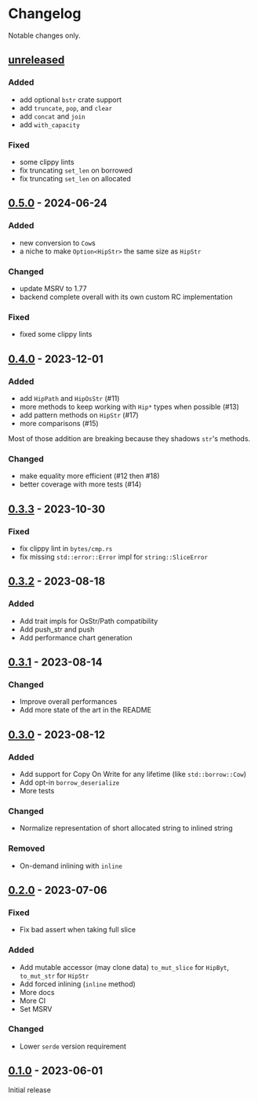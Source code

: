 # Changelog

Notable changes only.

## [unreleased]

### Added

- add optional `bstr` crate support
- add `truncate`, `pop`, and `clear`
- add `concat` and `join`
- add `with_capacity`

### Fixed

- some clippy lints
- fix truncating `set_len` on borrowed
- fix truncating `set_len` on allocated

## [0.5.0] - 2024-06-24

### Added

- new conversion to `Cow`s
- a niche to make `Option<HipStr>` the same size as `HipStr`

### Changed

- update MSRV to 1.77
- backend complete overall with its own custom RC implementation

### Fixed

- fixed some clippy lints

## [0.4.0] - 2023-12-01

### Added

- add `HipPath` and `HipOsStr` (#11)
- more methods to keep working with `Hip*` types when possible (#13)
- add pattern methods on `HipStr` (#17)
- more comparisons (#15)

Most of those addition are breaking because they shadows `str`'s methods.

### Changed

- make equality more efficient (#12 then #18)
- better coverage with more tests (#14)

## [0.3.3] - 2023-10-30

### Fixed

- fix clippy lint in `bytes/cmp.rs`
- fix missing `std::error::Error` impl for `string::SliceError`

## [0.3.2] - 2023-08-18

### Added

- Add trait impls for OsStr/Path compatibility
- Add push_str and push
- Add performance chart generation

## [0.3.1] - 2023-08-14

### Changed

- Improve overall performances
- Add more state of the art in the README

## [0.3.0] - 2023-08-12

### Added

- Add support for Copy On Write for any lifetime (like `std::borrow::Cow`)
- Add opt-in `borrow_deserialize`
- More tests

### Changed

- Normalize representation of short allocated string to inlined string

### Removed

- On-demand inlining with `inline`

## [0.2.0] - 2023-07-06

### Fixed

- Fix bad assert when taking full slice

### Added

- Add mutable accessor (may clone data) `to_mut_slice` for `HipByt`, `to_mut_str` for `HipStr`
- Add forced inlining (`inline` method)
- More docs
- More CI
- Set MSRV

### Changed

- Lower `serde` version requirement

## [0.1.0] - 2023-06-01

Initial release

[unreleased]: https://github.com/polazarus/hipstr/compare/0.4.0...HEAD
[0.5.0]: https://github.com/polazarus/hipstr/compare/0.4.0...0.5.0
[0.4.0]: https://github.com/polazarus/hipstr/compare/0.3.3...0.4.0
[0.3.3]: https://github.com/polazarus/hipstr/compare/0.3.2...0.3.3
[0.3.2]: https://github.com/polazarus/hipstr/compare/0.3.1...0.3.2
[0.3.1]: https://github.com/polazarus/hipstr/compare/0.3.0...0.3.1
[0.3.0]: https://github.com/polazarus/hipstr/compare/0.2.0...0.3.0
[0.2.0]: https://github.com/polazarus/hipstr/compare/0.1.0...0.2.0
[0.1.0]: https://github.com/polazarus/hipstr/releases/tag/0.1.0
